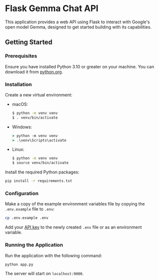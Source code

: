 # Flask Gemma Chat API

This application provides a web API using Flask to interact with Google's open model Gemma, designed to get started building with its capabilities.

## Getting Started

### Prerequisites

Ensure you have installed Python 3.10 or greater on your machine. You can download it from [python.org](https://www.python.org/downloads/).

### Installation

Create a new virtual environment:

- macOS:

  ```bash
  $ python -m venv venv
  $ . venv/bin/activate
  ```

- Windows:

  ```cmd
  > python -m venv venv
  > .\venv\Scripts\activate
  ```

- Linux:
  ```bash
  $ python -m venv venv
  $ source venv/bin/activate
  ```

Install the required Python packages:

```bash
pip install -r requirements.txt
```

### Configuration

Make a copy of the example environment variables file by copying the `.env.example` file to `.env`:

```bash
cp .env.example .env
```

Add your [API key](https://ai.google.dev/gemini-api/docs/api-key) to the newly created `.env` file or as an environment variable.

### Running the Application

Run the application with the following command:

```bash
python app.py
```

The server will start on `localhost:9000`.
